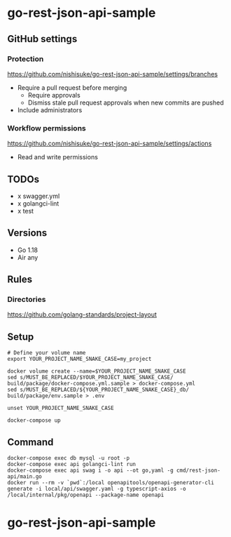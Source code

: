# go-rest-json-api-sample
## GitHub settings
### Protection
https://github.com/nishisuke/go-rest-json-api-sample/settings/branches

- Require a pull request before merging
  - Require approvals
  - Dismiss stale pull request approvals when new commits are pushed
- Include administrators
### Workflow permissions
https://github.com/nishisuke/go-rest-json-api-sample/settings/actions

- Read and write permissions


## TODOs
- x swagger.yml
- x golangci-lint
- x test

## Versions
- Go 1.18
- Air any

## Rules
### Directories
https://github.com/golang-standards/project-layout

## Setup
```
# Define your volume name
export YOUR_PROJECT_NAME_SNAKE_CASE=my_project

docker volume create --name=$YOUR_PROJECT_NAME_SNAKE_CASE
sed s/MUST_BE_REPLACED/$YOUR_PROJECT_NAME_SNAKE_CASE/ build/package/docker-compose.yml.sample > docker-compose.yml
sed s/MUST_BE_REPLACED/${YOUR_PROJECT_NAME_SNAKE_CASE}_db/ build/package/env.sample > .env

unset YOUR_PROJECT_NAME_SNAKE_CASE

docker-compose up
```

## Command
```
docker-compose exec db mysql -u root -p
docker-compose exec api golangci-lint run
docker-compose exec api swag i -o api --ot go,yaml -g cmd/rest-json-api/main.go
docker run --rm -v `pwd`:/local openapitools/openapi-generator-cli generate -i local/api/swagger.yaml -g typescript-axios -o /local/internal/pkg/openapi --package-name openapi
```
# go-rest-json-api-sample
